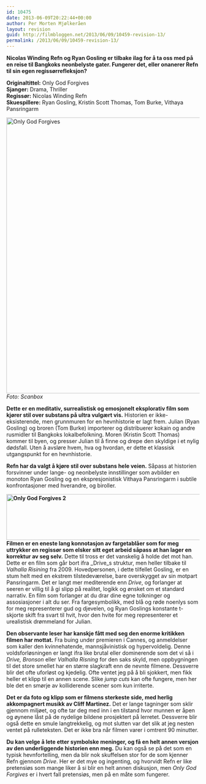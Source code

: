 ```yaml
---
id: 10475
date: 2013-06-09T20:22:44+00:00
author: Per Morten Mjølkeråen
layout: revision
guid: http://filmbloggen.net/2013/06/09/10459-revision-13/
permalink: /2013/06/09/10459-revision-13/
---
```

**Nicolas Winding Refn og Ryan Gosling er tilbake ilag for å ta oss med på en reise til Bangkoks neonbelyste gater. Fungerer det, eller onanerer Refn til sin egen regissørrefleksjon?** 

**Originaltittel:** Only God Forgives  
**Sjanger:** Drama, Thriller  
**Regissør:** Nicolas Winding Refn  
**Skuespillere:** Ryan Gosling, Kristin Scott Thomas, Tom Burke, Vithaya Pansringarm

[<img class="alignnone size-full wp-image-10461" alt="Only God Forgives" src="http://filmbloggen.net/wp-content/uploads/2013/06/Only-God-Forgives1.jpg" width="1080" height="720" />](http://filmbloggen.net/wp-content/uploads/2013/06/Only-God-Forgives1.jpg)  
_Foto: Scanbox_

**Dette er en meditativ, surrealistisk og emosjonelt eksplorativ film som kjører stil over substans på ultra vulgært vis.** Historien er ikke-eksisterende, men grunnmuren for en hevnhistorie er lagt frem. Julian (Ryan Gosling) og broren (Tom Burke) importerer og distribuerer kokain og andre rusmidler til Bangkoks lokalbefolkning. Moren (Kristin Scott Thomas) kommer til byen, og presser Julian til å finne og drepe den skyldige i et nylig dødsfall. Uten å avsløre hvem, hva og hvordan, er dette et klassisk utgangspunkt for en hevnhistorie.

**Refn har da valgt å kjøre stil over substans hele veien.** Såpass at historien forsvinner under lange- og neonbelyste innstillinger som avbilder en monoton Ryan Gosling og en ekspresjonistisk Vithaya Pansringarm i subtile konfrontasjoner med hverandre, og biroller.

**[<img class=" wp-image-10472 alignleft" alt="Only God Forgives 2" src="http://filmbloggen.net/wp-content/uploads/2013/06/Only-God-Forgives-2.jpg" width="600" height="120" />](http://filmbloggen.net/wp-content/uploads/2013/06/Only-God-Forgives-2.jpg)Filmen er en eneste lang konnotasjon av fargetablåer som for meg uttrykker en regissør som elsker sitt eget arbeid såpass at han lager en korrektur av seg selv.** Dette til tross er det vanskelig å holde det mot han. Dette er en film som går bort ifra _Drive_s struktur, men heller tilbake til _Valhalla Risining_ fra 2009. Hovedpersonen, i dette tilfellet Gosling, er en stum helt med en ekstrem tilstedeværelse, bare overskygget av sin motpart Pansringarm. Det er langt mer mediterende enn _Drive_, og forlanger at seeren er villig til å gi slipp på realitet, logikk og ønsket om et standard narrativ. En film som forlanger at du drar dine egne tolkninger og assosiasjoner i alt du ser. Fra fargesymbolikk, med blå og røde noenlys som for meg representerer gud og djevelen, og Ryan Goslings konstante t-skjorte skift fra svart til hvit, hvor den hvite for meg representerer et urealistisk drømmeland for Julian.

**Den observante leser har kanskje fått med seg den enorme kritikken filmen har mottat.** Fra buing under premieren i Cannes, og anmeldelser som kaller den kvinnehatende, mannsjåvinistisk og hypervoldelig. Denne voldsforløsningen er langt ifra like brutal eller dominerende som det vi så i _Drive, Bronson_ eller _Valhalla Risning_ for den saks skyld, men oppbygningen til det store smellet har en større slagkraft enn de nevnte filmene. Dessverre blir det ofte uforløst og kjedelig. Ofte ventet jeg på å bli sjokkert, men fikk heller et klipp til en annen scene. Slike _jump cuts_ kan ofte fungere, men her ble det en smørje av kolliderende scener som kun irriterte.

**Det er da foto og klipp som er filmens sterkeste side, med herlig akkompagnert musikk av Cliff Martinez.** Det er lange tagninger som sklir gjennom miljøet, og ofte tar deg med inn i en tilstand hvor munnen er åpen og øynene låst på de nydelige bildene prosjektert på lerretet. Dessverre blir også dette en smule langtrekkelig, og mot slutten var det slik at jeg nesten ventet på rulleteksten. Det er ikke bra når filmen varer i omtrent 90 minutter.

**Du kan velge å lete etter symbolske meninger, og få en helt annen versjon av den underliggende historien enn meg.** Du kan også se på det som en typisk hevnfortelling, men da blir nok skuffelsen stor for de som kjenner Refn gjennom _Drive_. Her er det mye og ingenting, og hvorvidt Refn er like pretensiøs som mange liker å si blir en helt annen diskusjon, men _Only God Forgives_ er i hvert fall pretensiøs, men på en måte som fungerer.

<div class="video-shortcode">
</div>